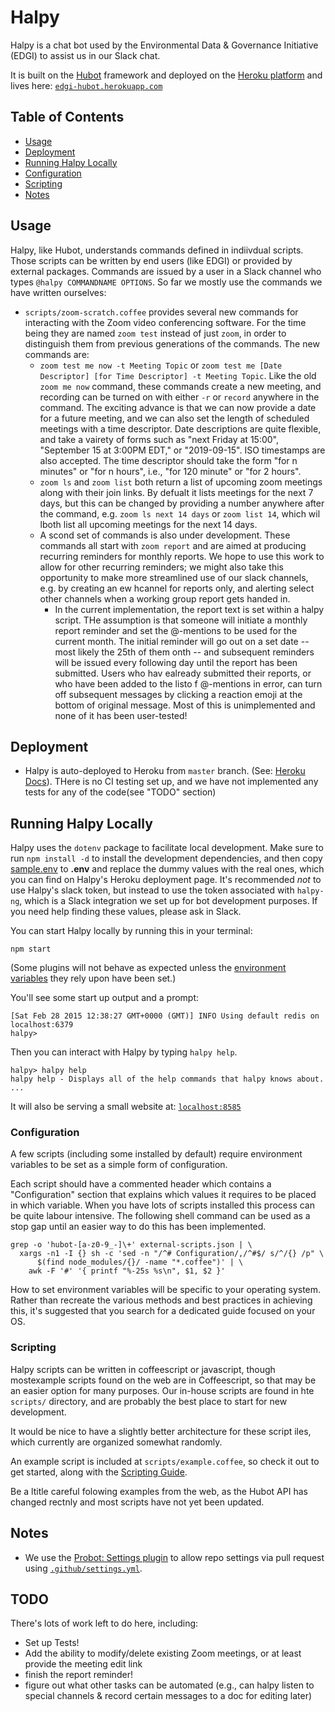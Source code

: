 # Halpy

Halpy is a chat bot used by the Environmental Data & Governance
Initiative (EDGI) to assist us in our Slack chat.

It is built on the [Hubot][hubot] framework and deployed on the [Heroku
platform][heroku] and lives here:
[`edgi-hubot.herokuapp.com`](https://edgi-hubot.herokuapp.com/)

[heroku]: http://www.heroku.com
[hubot]: http://hubot.github.com
[generator-hubot]: https://github.com/github/generator-hubot

## Table of Contents

- [Usage](#Usage)
- [Deployment](#deployment)
- [Running Halpy Locally](#running-halpy-locally)
- [Configuration](#configuration)
- [Scripting](#scripting)
- [Notes](#notes)

## Usage
Halpy, like Hubot, understands commands defined in indiivdual scripts. Those scripts can be written by end users (like EDGI) or provided by external packages. Commands are issued by a user in a Slack channel who types `@halpy COMMANDNAME OPTIONS`.  So far we mostly use the commands we have written ourselves:

- `scripts/zoom-scratch.coffee` provides several new commands for interacting with the Zoom video conferencing software. For the time being they are named `zoom test` instead of just `zoom`, in order to distinguish them from previous generations of the commands.  The new commands are: 
  - `zoom test me now -t Meeting Topic` or `zoom test me [Date Descriptor] [for Time Descriptor] -t Meeting Topic`. Like the old `zoom me now` command, these commands create a new meeting, and recording can be turned on with either `-r` or `record` anywhere in the command. The exciting advance is that we can now provide a date for a future meeting, and we can also set the length of scheduled meetings with a time descriptor. Date descriptions are quite flexible, and take a vairety of forms such as "next Friday at 15:00", "September 15 at 3:00PM EDT," or "2019-09-15". ISO timestamps are also accepted. The time descriptor should take the form "for n minutes" or "for n hours", i.e., "for 120 minute" or "for 2 hours".
  - `zoom ls` and `zoom list` both return a list of upcoming zoom meetings along with their join links.  By defualt it lists meetings for the next 7 days, but this can be changed by providing a number anywhere after the command, e.g. `zoom ls next 14 days` or `zoom list 14`, which wil lboth list all upcoming meetings for the next 14 days.
  - A scond set of commands is also under development. These commands all start with `zoom report` and are aimed at producing recurring reminders for monthly reports.  We hope to use this work to allow for other recurring reminders; we might also take this opportunity to make more streamlined use of our slack channels, e.g. by creating an ew hcannel for reports only, and alerting select other channels when a working group report gets handed in.
    - In the current implementation, the report text is set within a halpy script. THe assumption is that someone will initiate a monthly report reminder and set the @-mentions to be used for the current month.  The initial reminder will go out on a set date -- most likely the 25th of them onth -- and subsequent reminders will be issued every following day until the report has been submitted. Users who hav ealready submitted their reports, or who have been added to the listo f @-mentions in error, can turn off subsequent messages by clicking a reaction emoji at the bottom of original message. Most of this is unimplemented and none of it has been user-tested!


## Deployment

- Halpy is auto-deployed to Heroku from `master` branch. (See: [Heroku Docs][autodeploy-docs]). THere is no CI testing set up, and we have not implemented any tests for any of the code(see "TODO" section) 

   [autodeploy-docs]: https://devcenter.heroku.com/articles/github-integration#automatic-deploys

## Running Halpy Locally

Halpy uses the `dotenv` package to facilitate local development. Make sure to run `npm install -d` to install the development dependencies, and then copy [sample.env](./sample.env) to **.env** and replace the dummy values with the real ones, which you can find on Halpy's Heroku deployment page.  It's recommended *not* to use Halpy's slack token, but instead to use the token associated with `halpy-ng`, which is a Slack integration we set up for bot development purposes. If you need help finding these values, please ask in Slack.

You can start Halpy locally by running this in your terminal:

    npm start

(Some plugins will not behave as expected unless the [environment
variables](#configuration) they rely upon have been set.)

You'll see some start up output and a prompt:

    [Sat Feb 28 2015 12:38:27 GMT+0000 (GMT)] INFO Using default redis on localhost:6379
    halpy>

Then you can interact with Halpy by typing `halpy help`.

    halpy> halpy help
    halpy help - Displays all of the help commands that halpy knows about.
    ...

It will also be serving a small website at:
[`localhost:8585`](http://localhost:8585)

### Configuration

A few scripts (including some installed by default) require environment
variables to be set as a simple form of configuration.

Each script should have a commented header which contains a "Configuration"
section that explains which values it requires to be placed in which variable.
When you have lots of scripts installed this process can be quite labour
intensive. The following shell command can be used as a stop gap until an
easier way to do this has been implemented.

    grep -o 'hubot-[a-z0-9_-]\+' external-scripts.json | \
      xargs -n1 -I {} sh -c 'sed -n "/^# Configuration/,/^#$/ s/^/{} /p" \
          $(find node_modules/{}/ -name "*.coffee")' | \
        awk -F '#' '{ printf "%-25s %s\n", $1, $2 }'

How to set environment variables will be specific to your operating system.
Rather than recreate the various methods and best practices in achieving this,
it's suggested that you search for a dedicated guide focused on your OS.

### Scripting

Halpy scripts can be written in coffeescript or javascript, though mostexample scripts found on the web are in Coffeescript, so that may be an easier option for many purposes. Our in-house scripts are found in hte `scripts/` directory, and are probably the best place to start for new development.

It would be nice to have a slightly better architecture for these script iles, which currently are organized somewhat randomly.  

An example script is included at `scripts/example.coffee`, so check it out to
get started, along with the [Scripting Guide][scripting-docs].

Be a ltitle careful folowing examples from the web, as the Hubot API has changed rectnly and most scripts have not yet been updated.  

[scripting-docs]: https://github.com/github/hubot/blob/master/docs/scripting.md

## Notes

* We use the [Probot: Settings
  plugin](https://github.com/apps/settings) to allow repo settings via
  pull request using [`.github/settings.yml`](.github/settings.yml).
  
## TODO

There's lots of work left to do here, including:
- Set up Tests!
- Add the ability to modify/delete existing Zoom meetings, or at least provide the meeting edit link
- finish the report reminder!
- figure out what other tasks can be automated (e.g., can halpy listen to special channels & record certain messages to a doc for editing later)
